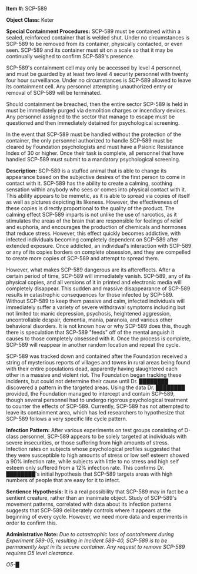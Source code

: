 **Item #:** SCP-589

**Object Class:** Keter

**Special Containment Procedures:** SCP-589 must be contained within a sealed, reinforced container that is welded shut. Under no circumstances is SCP-589 to be removed from its container, physically contacted, or even seen. SCP-589 and its container must sit on a scale so that it may be continually weighed to confirm SCP-589's presence.

SCP-589's containment cell may only be accessed by level 4 personnel, and must be guarded by at least two level 4 security personnel with twenty four hour surveillance. Under no circumstances is SCP-589 allowed to leave its containment cell. Any personnel attempting unauthorized entry or removal of SCP-589 will be terminated.

Should containment be breached, then the entire sector SCP-589 is held in must be immediately purged via demolition charges or incendiary devices. Any personnel assigned to the sector that manage to escape must be questioned and then immediately detained for psychological screening.

In the event that SCP-589 must be handled without the protection of the container, the only personnel authorized to handle SCP-589 must be cleared by Foundation psychologists and must have a Psionic Resistance Index of 30 or higher. Once their task is complete, all personnel that have handled SCP-589 must submit to a mandatory psychological screening.

**Description:** SCP-589 is a stuffed animal that is able to change its appearance based on the subjective desires of the first person to come in contact with it. SCP-589 has the ability to create a calming, soothing sensation within anybody who sees or comes into physical contact with it. This ability appears to be memetic, as it is able to spread via copies of itself as well as pictures depicting its likeness. However, the effectiveness of these copies is directly proportional to the quality of the product. The calming effect SCP-589 imparts is not unlike the use of narcotics, as it stimulates the areas of the brain that are responsible for feelings of relief and euphoria, and encourages the production of chemicals and hormones that reduce stress. However, this effect quickly becomes addictive, with infected individuals becoming completely dependent on SCP-589 after extended exposure. Once addicted, an individual's interaction with SCP-589 or any of its copies borders on complete obsession, and they are compelled to create more copies of SCP-589 and attempt to spread them.

However, what makes SCP-589 dangerous are its aftereffects. After a certain period of time, SCP-589 will immediately vanish. SCP-589, any of its physical copies, and all versions of it in printed and electronic media will completely disappear. This sudden and massive disappearance of SCP-589 results in catastrophic consequences for those infected by SCP-589. Without SCP-589 to keep them passive and calm, infected individuals will immediately suffer a variety of severe withdrawal symptoms including but not limited to: manic depression, psychosis, heightened aggression, uncontrollable despair, dementia, mania, paranoia, and various other behavioral disorders. It is not known how or why SCP-589 does this, though there is speculation that SCP-589 "feeds" off of the mental anguish it causes to those completely obsessed with it. Once the process is complete, SCP-589 will reappear in another random location and repeat the cycle.

SCP-589 was tracked down and contained after the Foundation received a string of mysterious reports of villages and towns in rural areas being found with their entire populations dead, apparently having slaughtered each other in a massive and violent riot. The Foundation began tracking these incidents, but could not determine their cause until Dr. ████████ discovered a pattern in the targeted areas. Using the data Dr. ████████ provided, the Foundation managed to intercept and contain SCP-589, though several personnel had to undergo rigorous psychological treatment to counter the effects of SCP-589. Currently, SCP-589 has not attempted to leave its containment area, which has led researchers to hypothesize that SCP-589 follows a very specific life cycle pattern.

**Infection Pattern:** After various experiments on test groups consisting of D-class personnel, SCP-589 appears to be solely targeted at individuals with severe insecurities, or those suffering from high amounts of stress. Infection rates on subjects whose psychological profiles suggested that they were susceptible to high amounts of stress or low self esteem showed a 90% infection rate, while subjects with little to no stress and high self esteem only suffered from a 12% infection rate. This confirms Dr. ████████'s initial hypothesis that SCP-589 targets areas with high numbers of people that are easy for it to infect.

**Sentience Hypothesis:** It is a real possibility that SCP-589 may in fact be a sentient creature, rather than an inanimate object. Study of SCP-589's movement patterns, correlated with data about its infection patterns suggests that SCP-589 deliberately controls where it appears at the beginning of every cycle. However, we need more data and experiments in order to confirm this.

**Administrative Note:** _Due to catastrophic loss of containment during Experiment 589-05, resulting in Incident 589-40, SCP-589 is to be permanently kept in its secure container. Any request to remove SCP-589 requires O5 level clearance._

_O5-█_